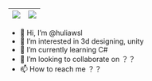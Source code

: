 |![](https://github-readme-stats.vercel.app/api?username=huliawsl&show_icons=true)|![](https://github-readme-stats.vercel.app/api/top-langs?username=huliaws&exclude_repo=huliaws.github.io&hide=c&layout=compact)|
| ------------- | ------------- |
- 👋 Hi, I’m @huliawsl
- 👀 I’m interested in 3d designing, unity
- 🌱 I’m currently learning C#
- 💞️ I’m looking to collaborate on ？？
- 📫 How to reach me ？？

<!---
huliawsl/huliawsl is a ✨ special ✨ repository because its `README.md` (this file) appears on your GitHub profile.
You can click the Preview link to take a look at your changes.
--->

